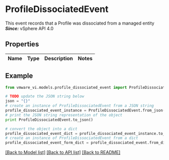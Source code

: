# ProfileDissociatedEvent

This event records that a Profile was dissociated from a managed entity  ***Since:*** vSphere API 4.0 

## Properties
Name | Type | Description | Notes
------------ | ------------- | ------------- | -------------

## Example

```python
from vmware_vi.models.profile_dissociated_event import ProfileDissociatedEvent

# TODO update the JSON string below
json = "{}"
# create an instance of ProfileDissociatedEvent from a JSON string
profile_dissociated_event_instance = ProfileDissociatedEvent.from_json(json)
# print the JSON string representation of the object
print ProfileDissociatedEvent.to_json()

# convert the object into a dict
profile_dissociated_event_dict = profile_dissociated_event_instance.to_dict()
# create an instance of ProfileDissociatedEvent from a dict
profile_dissociated_event_form_dict = profile_dissociated_event.from_dict(profile_dissociated_event_dict)
```
[[Back to Model list]](../README.md#documentation-for-models) [[Back to API list]](../README.md#documentation-for-api-endpoints) [[Back to README]](../README.md)


